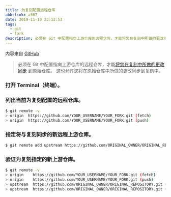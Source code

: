 ```yaml
---
title: 为复刻配置远程仓库
abbrlink: a567
date: 2019-11-19 23:12:53
tags:
  - git
  - fork
description: 必须在 Git 中配置指向上游仓库的远程仓库，才能将您在复刻中所做的更改同步 到原始仓库。 这也允许您将在原始仓库中所做的更改同步到复刻中。
---
```

内容来自 [GitHub](https://help.github.com/cn/articles/configuring-a-remote-for-a-fork)

> 必须在 Git 中配置指向上游仓库的远程仓库，才能[将您在复刻中所做的更改同步](/posts/ca2a.html) 到原始仓库。 这也允许您将在原始仓库中所做的更改同步到复刻中。

### 打开 Terminal（终端）。

### 列出当前为复刻配置的远程仓库。
````bash
$ git remote -v
> origin  https://github.com/YOUR_USERNAME/YOUR_FORK.git (fetch)
> origin  https://github.com/YOUR_USERNAME/YOUR_FORK.git (push)
````

### 指定将与复刻同步的新远程上游仓库。
````bash
$ git remote add upstream https://github.com/ORIGINAL_OWNER/ORIGINAL_REPOSITORY.git
````

### 验证为复刻指定的新上游仓库。
````bash
$ git remote -v
> origin    https://github.com/YOUR_USERNAME/YOUR_FORK.git (fetch)
> origin    https://github.com/YOUR_USERNAME/YOUR_FORK.git (push)
> upstream  https://github.com/ORIGINAL_OWNER/ORIGINAL_REPOSITORY.git (fetch)
> upstream  https://github.com/ORIGINAL_OWNER/ORIGINAL_REPOSITORY.git (push)
````

